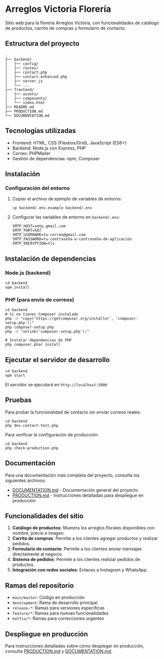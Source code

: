 # Arreglos Victoria Florería

Sitio web para la florería Arreglos Victoria, con funcionalidades de catálogo de productos, carrito de compras y formulario de contacto.

## Estructura del proyecto

```
.
├── backend/
│   ├── config/
│   ├── routes/
│   ├── contact.php
│   ├── contact-enhanced.php
│   ├── server.js
│   └── ...
├── frontend/
│   ├── assets/
│   ├── components/
│   └── index.html
├── README.md
├── PRODUCTION.md
└── DOCUMENTATION.md
```

## Tecnologías utilizadas

- Frontend: HTML, CSS (Flexbox/Grid), JavaScript (ES6+)
- Backend: Node.js con Express, PHP
- Correo: PHPMailer
- Gestión de dependencias: npm, Composer

## Instalación

### Configuración del entorno

1. Copiar el archivo de ejemplo de variables de entorno:
   ```
   cp backend/.env.example backend/.env
   ```

2. Configurar las variables de entorno en `backend/.env`:
   ```
   SMTP_HOST=smtp.gmail.com
   SMTP_PORT=587
   SMTP_USERNAME=tu-correo@gmail.com
   SMTP_PASSWORD=tu-contraseña-o-contraseña-de-aplicación
   SMTP_ENCRYPTION=tls
   ```

## Instalación de dependencias

### Node.js (backend)
```
cd backend
npm install
```

### PHP (para envío de correos)
```
cd backend
# Si no tienes Composer instalado
php -r "copy('https://getcomposer.org/installer', 'composer-setup.php');"
php composer-setup.php
php -r "unlink('composer-setup.php');"

# Instalar dependencias de PHP
php composer.phar install
```

## Ejecutar el servidor de desarrollo

```
cd backend
npm start
```

El servidor se ejecutará en `http://localhost:5000`

## Pruebas

Para probar la funcionalidad de contacto sin enviar correos reales:
```
cd backend
php dev-contact-test.php
```

Para verificar la configuración de producción:
```
cd backend
php check-production.php
```

## Documentación

Para una documentación más completa del proyecto, consulta los siguientes archivos:

- [DOCUMENTATION.md](DOCUMENTATION.md) - Documentación general del proyecto
- [PRODUCTION.md](PRODUCTION.md) - Instrucciones detalladas para despliegue en producción

## Funcionalidades del sitio

1. **Catálogo de productos**: Muestra los arreglos florales disponibles con nombre, precio e imagen.
2. **Carrito de compras**: Permite a los clientes agregar productos y realizar pedidos.
3. **Formulario de contacto**: Permite a los clientes enviar mensajes directamente al negocio.
4. **Sistema de pedidos**: Permite a los clientes realizar pedidos de productos.
5. **Integración con redes sociales**: Enlaces a Instagram y WhatsApp.

## Ramas del repositorio

- `main/master`: Código en producción
- `development`: Rama de desarrollo principal
- `release-*`: Ramas para versiones específicas
- `feature/*`: Ramas para nuevas funcionalidades
- `hotfix/*`: Ramas para correcciones urgentes

## Despliegue en producción

Para instrucciones detalladas sobre cómo desplegar en producción, consulta [PRODUCTION.md](PRODUCTION.md) y [DOCUMENTATION.md](DOCUMENTATION.md).